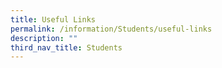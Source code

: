 ```yaml
---
title: Useful Links
permalink: /information/Students/useful-links
description: ""
third_nav_title: Students
---
```

